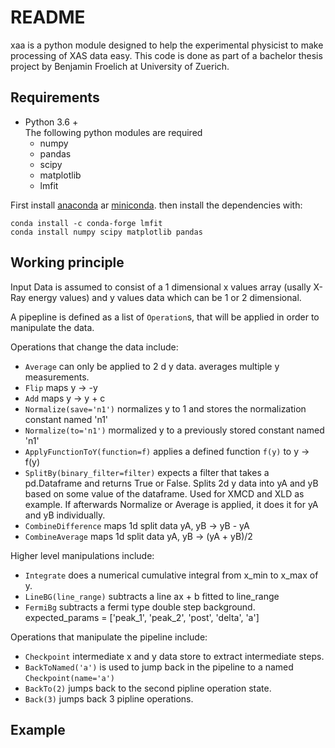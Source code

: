 # README #

xaa is a python module designed to help the experimental physicist to make processing of XAS data easy. This code is done as part of a bachelor thesis project by Benjamin Froelich at University of Zuerich.

## Requirements ##

* Python 3.6 +  
	The following python modules are required
	* numpy
	* pandas
	* scipy
	* matplotlib
	* lmfit
	
First install [anaconda](https://www.anaconda.com) ar [miniconda](https://conda.io). then install the dependencies with:

    conda install -c conda-forge lmfit
    conda install numpy scipy matplotlib pandas

## Working principle ##


Input Data is assumed to consist of a 1 dimensional x values array (usally X-Ray energy values) and y values data which can be 1 or 2 dimensional.

A pipepline is defined as a list of `Operation`s, that will be applied in order to manipulate the data.

Operations that change the data include:
* `Average` can only be applied to 2 d y data. averages multiple y measurements.
* `Flip` maps y &rarr; -y
* `Add` maps y &rarr; y + c
* `Normalize(save='n1')` normalizes y to 1 and stores the normalization constant named 'n1'
* `Normalize(to='n1')` mormalized y to a previously stored constant named 'n1'
* `ApplyFunctionToY(function=f)` applies a defined function `f(y)` to y &rarr; f(y)
* `SplitBy(binary_filter=filter)` expects a filter that takes a pd.Dataframe and returns True or False. Splits 2d y data into yA and yB based on some value of the dataframe. Used for XMCD and XLD as example. If afterwards Normalize or Average is applied, it does it for yA and yB individually.
* `CombineDifference` maps 1d split data yA, yB &rarr; yB - yA
* `CombineAverage` maps 1d split data yA, yB &rarr; (yA + yB)/2

Higher level manipulations include:
* `Integrate` does a numerical cumulative integral from x_min to x_max of y.
* `LineBG(line_range)` subtracts a line ax + b fitted to line_range
* `FermiBg` subtracts a fermi type double step background. expected_params = ['peak_1', 'peak_2', 'post', 'delta', 'a']


Operations that manipulate the pipeline include:
* `Checkpoint` intermediate x and y data store to extract intermediate steps.
* `BackToNamed('a')` is used to jump back in the pipeline to a named `Checkpoint(name='a')`
* `BackTo(2)` jumps back to the second pipline operation state.
* `Back(3)` jumps back 3 pipline operations.



## Example ##





